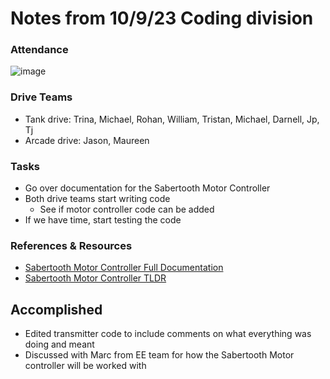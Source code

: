 # Notes from 10/9/23 Coding division   
### Attendance
![image](https://github.com/BengalBots-LSU/Combat-2023-24/assets/39846411/4721e062-a479-429e-a604-2ee656f053db)


### Drive Teams
 - Tank drive: Trina, Michael, Rohan, William, Tristan, Michael, Darnell, Jp, Tj
 - Arcade drive: Jason, Maureen 

### Tasks
 - Go over documentation for the Sabertooth Motor Controller 
 - Both drive teams start writing code
   - See if motor controller code can be added
 - If we have time, start testing the code

### References & Resources 
 - <a href="http://www.dimensionengineering.com/datasheets/Sabertooth2x60.pdf">Sabertooth Motor Controller Full Documentation</a>
 - <a href="https://docs.google.com/document/d/11yAGNMltDx4X17hl0w9ZD8jwsdREbucdNOAFZO9kq2M/edit?usp=sharing>">Sabertooth Motor Controller TLDR</a> 

## Accomplished
 - Edited transmitter code to include comments on what everything was doing and meant
 - Discussed with Marc from EE team for how the Sabertooth Motor controller will be worked with
